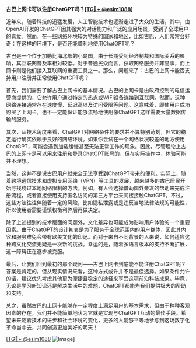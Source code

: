 **古巴上网卡可以注册ChatGPT吗？[[TG💪+ @esim1088](https://t.me/s/esim1088)]**

近年来，随着科技的迅猛发展，人工智能技术也逐渐走进了大众的生活。其中，由OpenAI开发的ChatGPT因其强大的对话能力和广泛的应用场景，受到了全球用户的喜爱。然而，在一些网络环境较为特殊的国家和地区，比如古巴，人们常常会好奇：在这样的环境下，是否还能顺利地使用ChatGPT呢？

古巴是一个位于加勒比海北部的小岛国，由于长期受到经济制裁和国际关系的影响，其互联网普及率相对较低。对于普通民众而言，获取网络服务并非易事，而上网卡则是他们接入互联网的重要工具之一。那么，问题来了：古巴的上网卡能否支持用户注册并正常使用ChatGPT呢？

首先，我们需要了解古巴上网卡的基本情况。古巴的上网卡是由政府控制的电信运营商提供的，它允许用户通过特定的热点或WiFi设备连接到互联网。然而，这种网络连接通常存在速度慢、延迟高以及访问受限等问题。这意味着，即使用户成功购买了上网卡，也不一定能保证能够流畅地使用像ChatGPT这样需要大量数据传输的服务。

其次，从技术角度来看，ChatGPT对网络条件的要求并不算特别苛刻，但它的稳定运行确实依赖于良好的网络环境。如果你尝试在一个网络状况较差的地方使用ChatGPT，可能会遇到加载缓慢甚至无法正常工作的现象。因此，尽管理论上古巴的上网卡是可以用来注册和登录ChatGPT账号的，但在实际操作中，体验可能并不理想。

当然，这并不是说古巴用户就完全无法享受到ChatGPT带来的便利。实际上，随着跨境通信技术和虚拟专用网络（VPN）等工具的发展，越来越多的古巴居民开始寻找绕过本地网络限制的方法。例如，有人会选择借助国外亲友的帮助来完成注册流程，或者直接使用支持匿名访问的第三方平台来间接接触ChatGPT。不过，这些方法往往伴随着一定的风险，比如隐私泄露或是违反当地法律法规的可能性，所以使用者需要谨慎权衡利弊后再做决定。

除了上述提到的技术层面的问题外，文化差异也可能成为影响用户体验的一个重要因素。由于ChatGPT的设计初衷是为了服务于全球范围内的用户群体，因此其内容和服务难免会带有欧美文化的印记。而对于来自不同背景的人来说，如何适应这种跨文化交流无疑是一次新的挑战。幸运的是，随着多语言版本的支持不断扩展，这一障碍正在逐步被克服。

最后，让我们回到最初的那个疑问——古巴上网卡到底能不能注册ChatGPT呢？答案是肯定的，但从现实情况来看，这种方式或许并不是最佳选择。如果条件允许的话，建议优先考虑其他更为便捷且稳定的途径来享受这项前沿科技成果。毕竟，无论是学习新知识还是解决生活中的难题，ChatGPT都能为我们提供极大的帮助和支持。

总之，虽然古巴的上网卡能够在一定程度上满足用户的基本需求，但由于种种客观因素的存在，我们并不能简单地认为它就是实现与ChatGPT互动的最佳手段。希望未来随着技术的进步和社会环境的变化，更多的人能够平等地参与到这场数字化革命当中去，共同创造更加美好的明天！

[[TG💪+ @esim1088](https://t.me/s/esim1088) ![Image](https://i.postimg.cc/4NQfJmqS/Snipaste-2025-05-13-00-14-12.png)]